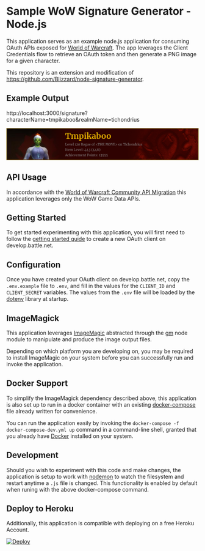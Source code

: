 # Sample WoW Signature Generator - Node.js

This application serves as an example node.js application for consuming OAuth APIs exposed for [World of Warcraft](https://worldofwarcraft.com). The app leverages the Client Credentials flow to retrieve an OAuth token and then generate a PNG image for a given character.

This repository is an extension and modification of https://github.com/Blizzard/node-signature-generator.

## Example Output

http://localhost:3000/signature?characterName=tmpikaboo&realmName=tichondrius

![Image of example generated image](./example-signature.png)

## API Usage

In accordance with the [World of Warcraft Community API Migration](https://develop.battle.net/documentation/world-of-warcraft/community-api-migration-status) this application leverages only the WoW Game Data APIs.

## Getting Started

To get started experimenting with this application, you will first need to follow the [getting started guide](https://develop.battle.net/documentation/guides/getting-started) to create a new OAuth client on develop.battle.net.

## Configuration

Once you have created your OAuth client on develop.battle.net, copy the `.env.example` file to `.env`, and fill in the values for the `CLIENT_ID` and `CLIENT_SECRET` variables. The values from the `.env` file will be loaded by the [dotenv](https://www.npmjs.com/package/dotenv) library at startup.

## ImageMagick

This application leverages [ImageMagic](https://imagemagick.org/) abstracted through the [gm](https://www.npmjs.com/package/gm) node module to manipulate and produce the image output files.

Depending on which platform you are developing on, you may be required to install ImageMagic on your system before you can successfully run and invoke the application.

## Docker Support

To simplify the ImageMagick dependency described above, this application is also set up to run in a docker container with an existing [docker-compose](https://docs.docker.com/compose/) file already written for convenience.

You can run the application easily by invoking the `docker-compose -f docker-compose-dev.yml up` command in a command-line shell, granted that you already have [Docker](https://www.docker.com/products/docker-desktop) installed on your system.

## Development

Should you wish to experiment with this code and make changes, the application is setup to work with [nodemon](https://www.npmjs.com/package/nodemon) to watch the filesystem and restart anytime a `.js` file is changed. This functionality is enabled by default when runing with the above docker-compose command.

## Deploy to Heroku

Additionally, this application is compatible with deploying on a free Heroku Account.

[![Deploy](https://www.herokucdn.com/deploy/button.svg)](https://heroku.com/deploy)
